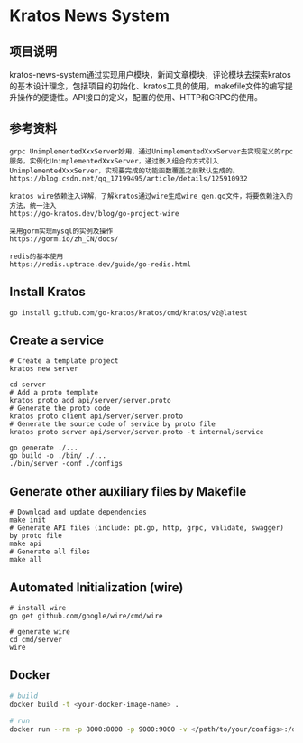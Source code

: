 # Kratos News System

## 项目说明

kratos-news-system通过实现用户模块，新闻文章模块，评论模块去探索kratos的基本设计理念，包括项目的初始化、kratos工具的使用，makefile文件的编写提升操作的便捷性。API接口的定义，配置的使用、HTTP和GRPC的使用。

## 参考资料
```api
grpc UnimplementedXxxServer妙用，通过UnimplementedXxxServer去实现定义的rpc服务，实例化UnimplementedXxxServer，通过嵌入组合的方式引入UnimplementedXxxServer，实现要完成的功能函数覆盖之前默认生成的。
https://blog.csdn.net/qq_17199495/article/details/125910932

kratos wire依赖注入详解，了解kratos通过wire生成wire_gen.go文件，将要依赖注入的方法，统一注入
https://go-kratos.dev/blog/go-project-wire

采用gorm实现mysql的实例及操作
https://gorm.io/zh_CN/docs/

redis的基本使用
https://redis.uptrace.dev/guide/go-redis.html
```

## Install Kratos
```
go install github.com/go-kratos/kratos/cmd/kratos/v2@latest
```
## Create a service
```
# Create a template project
kratos new server

cd server
# Add a proto template
kratos proto add api/server/server.proto
# Generate the proto code
kratos proto client api/server/server.proto
# Generate the source code of service by proto file
kratos proto server api/server/server.proto -t internal/service

go generate ./...
go build -o ./bin/ ./...
./bin/server -conf ./configs
```
## Generate other auxiliary files by Makefile
```
# Download and update dependencies
make init
# Generate API files (include: pb.go, http, grpc, validate, swagger) by proto file
make api
# Generate all files
make all
```
## Automated Initialization (wire)
```
# install wire
go get github.com/google/wire/cmd/wire

# generate wire
cd cmd/server
wire
```

## Docker
```bash
# build
docker build -t <your-docker-image-name> .

# run
docker run --rm -p 8000:8000 -p 9000:9000 -v </path/to/your/configs>:/data/conf <your-docker-image-name>
```

